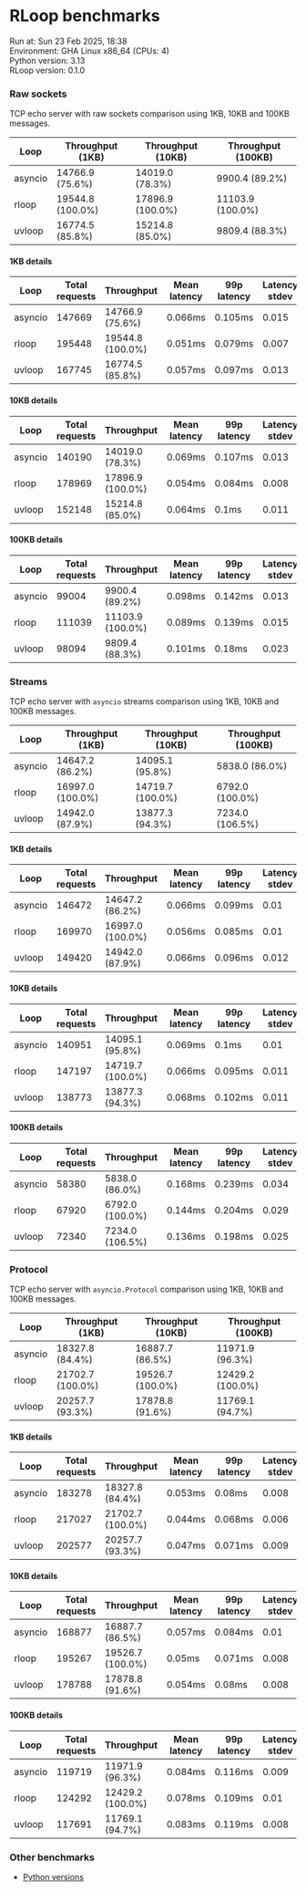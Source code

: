 # RLoop benchmarks

Run at: Sun 23 Feb 2025, 18:38    
Environment: GHA Linux x86_64 (CPUs: 4)    
Python version: 3.13    
RLoop version: 0.1.0    

### Raw sockets

TCP echo server with raw sockets comparison using 1KB, 10KB and 100KB messages.


| Loop | Throughput (1KB) | Throughput (10KB) | Throughput (100KB) |
| --- | --- | --- | --- |
| asyncio | 14766.9 (75.6%) | 14019.0 (78.3%) | 9900.4 (89.2%) | 
| rloop | 19544.8 (100.0%) | 17896.9 (100.0%) | 11103.9 (100.0%) | 
| uvloop | 16774.5 (85.8%) | 15214.8 (85.0%) | 9809.4 (88.3%) | 


#### 1KB details

| Loop | Total requests | Throughput | Mean latency | 99p latency | Latency stdev |
| --- | --- | --- | --- | --- | --- |
| asyncio | 147669 | 14766.9 (75.6%) | 0.066ms | 0.105ms | 0.015 |
| rloop | 195448 | 19544.8 (100.0%) | 0.051ms | 0.079ms | 0.007 |
| uvloop | 167745 | 16774.5 (85.8%) | 0.057ms | 0.097ms | 0.013 |


#### 10KB details

| Loop | Total requests | Throughput | Mean latency | 99p latency | Latency stdev |
| --- | --- | --- | --- | --- | --- |
| asyncio | 140190 | 14019.0 (78.3%) | 0.069ms | 0.107ms | 0.013 |
| rloop | 178969 | 17896.9 (100.0%) | 0.054ms | 0.084ms | 0.008 |
| uvloop | 152148 | 15214.8 (85.0%) | 0.064ms | 0.1ms | 0.011 |


#### 100KB details

| Loop | Total requests | Throughput | Mean latency | 99p latency | Latency stdev |
| --- | --- | --- | --- | --- | --- |
| asyncio | 99004 | 9900.4 (89.2%) | 0.098ms | 0.142ms | 0.013 |
| rloop | 111039 | 11103.9 (100.0%) | 0.089ms | 0.139ms | 0.015 |
| uvloop | 98094 | 9809.4 (88.3%) | 0.101ms | 0.18ms | 0.023 |


### Streams

TCP echo server with `asyncio` streams comparison using 1KB, 10KB and 100KB messages.


| Loop | Throughput (1KB) | Throughput (10KB) | Throughput (100KB) |
| --- | --- | --- | --- |
| asyncio | 14647.2 (86.2%) | 14095.1 (95.8%) | 5838.0 (86.0%) | 
| rloop | 16997.0 (100.0%) | 14719.7 (100.0%) | 6792.0 (100.0%) | 
| uvloop | 14942.0 (87.9%) | 13877.3 (94.3%) | 7234.0 (106.5%) | 


#### 1KB details

| Loop | Total requests | Throughput | Mean latency | 99p latency | Latency stdev |
| --- | --- | --- | --- | --- | --- |
| asyncio | 146472 | 14647.2 (86.2%) | 0.066ms | 0.099ms | 0.01 |
| rloop | 169970 | 16997.0 (100.0%) | 0.056ms | 0.085ms | 0.01 |
| uvloop | 149420 | 14942.0 (87.9%) | 0.066ms | 0.096ms | 0.012 |


#### 10KB details

| Loop | Total requests | Throughput | Mean latency | 99p latency | Latency stdev |
| --- | --- | --- | --- | --- | --- |
| asyncio | 140951 | 14095.1 (95.8%) | 0.069ms | 0.1ms | 0.01 |
| rloop | 147197 | 14719.7 (100.0%) | 0.066ms | 0.095ms | 0.011 |
| uvloop | 138773 | 13877.3 (94.3%) | 0.068ms | 0.102ms | 0.011 |


#### 100KB details

| Loop | Total requests | Throughput | Mean latency | 99p latency | Latency stdev |
| --- | --- | --- | --- | --- | --- |
| asyncio | 58380 | 5838.0 (86.0%) | 0.168ms | 0.239ms | 0.034 |
| rloop | 67920 | 6792.0 (100.0%) | 0.144ms | 0.204ms | 0.029 |
| uvloop | 72340 | 7234.0 (106.5%) | 0.136ms | 0.198ms | 0.025 |


### Protocol

TCP echo server with `asyncio.Protocol` comparison using 1KB, 10KB and 100KB messages.


| Loop | Throughput (1KB) | Throughput (10KB) | Throughput (100KB) |
| --- | --- | --- | --- |
| asyncio | 18327.8 (84.4%) | 16887.7 (86.5%) | 11971.9 (96.3%) | 
| rloop | 21702.7 (100.0%) | 19526.7 (100.0%) | 12429.2 (100.0%) | 
| uvloop | 20257.7 (93.3%) | 17878.8 (91.6%) | 11769.1 (94.7%) | 


#### 1KB details

| Loop | Total requests | Throughput | Mean latency | 99p latency | Latency stdev |
| --- | --- | --- | --- | --- | --- |
| asyncio | 183278 | 18327.8 (84.4%) | 0.053ms | 0.08ms | 0.008 |
| rloop | 217027 | 21702.7 (100.0%) | 0.044ms | 0.068ms | 0.006 |
| uvloop | 202577 | 20257.7 (93.3%) | 0.047ms | 0.071ms | 0.009 |


#### 10KB details

| Loop | Total requests | Throughput | Mean latency | 99p latency | Latency stdev |
| --- | --- | --- | --- | --- | --- |
| asyncio | 168877 | 16887.7 (86.5%) | 0.057ms | 0.084ms | 0.01 |
| rloop | 195267 | 19526.7 (100.0%) | 0.05ms | 0.071ms | 0.008 |
| uvloop | 178788 | 17878.8 (91.6%) | 0.054ms | 0.08ms | 0.008 |


#### 100KB details

| Loop | Total requests | Throughput | Mean latency | 99p latency | Latency stdev |
| --- | --- | --- | --- | --- | --- |
| asyncio | 119719 | 11971.9 (96.3%) | 0.084ms | 0.116ms | 0.009 |
| rloop | 124292 | 12429.2 (100.0%) | 0.078ms | 0.109ms | 0.01 |
| uvloop | 117691 | 11769.1 (94.7%) | 0.083ms | 0.119ms | 0.008 |


### Other benchmarks

- [Python versions](./pyver.md)
